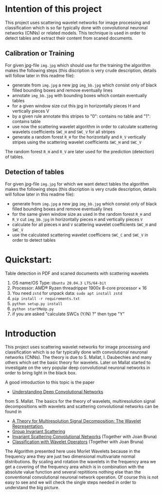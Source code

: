 # Intention of this project

This project uses scattering wavelet networks for image processing and classification which is so far typically done with convolutional neuronal networks (CNNs) or related models. This technique is used in order to detect tables and extract their content from scaned documents. 

## Calibration or Training

For given jpg-file `img.jpg` which should use for the training the algorithm makes the following steps (this discription is very crude description, details will follow later in this readme file):

- generate from `img.jpg` a new jpg `img_bb.jpg` which consist only of black filled bounding boxes and remove eventually lines
- annotate `img_bb.jpg` with bounding boxes which contain eventually tables 
- for a given window size cut this jpg in horizontally pieces H and vertically pieces V 
- by a given rule annotate this stripes to "0": contains no table and "1": contains table
- use now the scattering wavelet algorithm in order to calculate scattering wavelets coefficients `SWC_H` and `SWC_V` for all stripes
- generate a random forest `R_H` for the horizontally and `R_V` vertically stripes using the scattering wavelet coefficients `SWC_H` and `SWC_V`

The random forest `R_H` and `R_V` are later used for the prediction (detection) of tables.

## Detection of tables

For given jpg-file `img.jpg` for which we want detect tables the algorithm makes the following steps (this discription is very crude description, details will follow later in this readme file):

- generate from `img.jpg` a new jpg `img_bb.jpg` which consist only of black filled bounding boxes and remove eventually lines
- for the same given window size as used in the random forest `R_H` and `R_V` cut `img_bb.jpg` in horizontally pieces `H` and vertically pieces `V` 
- calculate for all pieces `H` and `V` scattering wavelet coefficients `SWC_H` and `SWC_V`
- use the calculated scattering wavelet coefficiens `SWC_C` and `SWC_V` in order to detect tables 

# Quickstart:

Table detection in PDF and scaned documents with scattering wavelets

1) OS name/OS Type: `Ubuntu 20.04.3 LTS/64-bit`
2) Processor: AMD® Ryzen threadripper 1900x 8-core processor × 16
3) You need `zstd` for unpack data: `sudo apt install zstd`
4) `pip install -r requirements.txt`
5) `python setup.py install`
6) `python startMeUp.py`
7) if you are asked "calculate SWCs (Y/N) ?" then type "Y"

# Introduction

This project uses scattering wavelet networks for image processing and classification which is so far typically done with convolutional neuronal networks (CNNs). The theory is due to S. Mallat, I. Daubechies and many others which set the basic theory for wavelets. Later on Mallat started to investigate on  the very popular deep convolutional neuronal networks in order to bring light in the black box. 

A good introduction to this topic is the paper 

- [Understanding Deep Convolutional Networks](https://github.com/AlgoBitConsulting/scatteringWaveletsNetwork/blob/PDF-Table-Extractor/papers/understandingDeepConvolutionalNetworks.pdf) 

from S. Mallat. The basics for the theory of wavelets, multiresolution signal decompositions with wavelets and scattering convolutional networks can be found in 

- [A Theory for Multiresolution Signal Decomposition: The Wavelet Representation](https://github.com/AlgoBitConsulting/scatteringWaveletsNetwork/blob/PDF-Table-Extractor/papers/multiresolutionApproximationsAndWaveletsOrthonormalBasesOfL2R.pdf),
- [Group Invariant Scattering](https://github.com/AlgoBitConsulting/scatteringWaveletsNetwork/blob/PDF-Table-Extractor/papers/groupInvariantScattering.pdf)
- [Invariant Scattering Convolutional Networks](https://github.com/AlgoBitConsulting/scatteringWaveletsNetwork/blob/PDF-Table-Extractor/papers/invariantScatteringConvolutionNetworks.pdf) (Together with Joan Bruna)
- [Classification with Wavelet Operators](https://github.com/AlgoBitConsulting/scatteringWaveletsNetwork/blob/PDF-Table-Extractor/papers/classificationWithWaveletOperators.pdf) (Together with Joan Bruna)

The Algorithm presented here uses Morlet Wavelets because in the frequency area they are just two dimensional multivariate normal distributions. By scaling and rotation the wavelets in the frequency area we get a covering of the frequency area which is in combination with the absolute value function and several repititions nothing else than the conventional convolutional neuronal network operation. Of course this is not easy to see and we will check the single steps needed in order to understand the big picture.

# 


